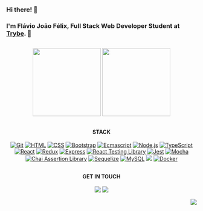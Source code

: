 ### Hi there! 👋
### I'm Flávio João Félix, Full Stack Web Developer Student at [Trybe](https://github.com/betrybe). 💚

##

<!--
**flaviojoaofelix/flaviojoaofelix** is a ✨ _special_ ✨ repository because its `README.md` (this file) appears on your GitHub profile.

Here are some ideas to get you started:

- 🔭 I’m currently working on ...
- 🌱 I’m currently learning ...
- 👯 I’m looking to collaborate on ...
- 🤔 I’m looking for help with ...
- 💬 Ask me about ...
- 📫 How to reach me: ...
- 😄 Pronouns: ...
- ⚡ Fun fact: ...
-->

<div align="center">
  <img height="180em" src="https://github-readme-stats-git-masterrstaa-rickstaa.vercel.app/api?username=flaviojoaofelix&show_icons=true&theme=dark&include_all_commits=true&count_private=true"/>
  <img height="180em" src="https://github-readme-stats-git-masterrstaa-rickstaa.vercel.app/api/top-langs/?username=flaviojoaofelix&layout=compact&langs_count=7&theme=dark"/>
</div>

##

<div align="center">
  <h4>STACK</h4>
  <p align="center">
    <a href="https://git-scm.com/" target="_blank" rel="noreferrer"><img src="https://img.shields.io/badge/-GIT-%23F05032?style=for-the-badge&logo=git&logoColor=white" alt="Git" /></a>
    <a href="https://developer.mozilla.org/en-US/docs/Glossary/HTML5" target="_blank" rel="noreferrer"><img src="https://img.shields.io/badge/-HTML-%23E34F26?style=for-the-badge&logo=html5&logoColor=white" alt="HTML" /></a>
    <a href="https://www.w3.org/TR/CSS/#css" target="_blank" rel="noreferrer"><img src="https://img.shields.io/badge/-CSS-%231572B6?style=for-the-badge&logo=css3&logoColor=white" alt="CSS" /></a>
    <a href="https://getbootstrap.com/" target="_blank" rel="noreferrer"><img src="https://img.shields.io/badge/-Bootstrap-%237952B3?style=for-the-badge&logo=bootstrap&logoColor=white" alt="Bootstrap" /></a>
    <a href="https://developer.mozilla.org/en-US/docs/Web/JavaScript" target="_blank" rel="noreferrer"><img src="https://img.shields.io/badge/-JavaScript-%23F7DF1E?style=for-the-badge&logo=javascript&logoColor=black" alt="Ecmascript" /></a>
    <a href="https://nodejs.org/" target="_blank" rel="noreferrer"><img src="https://img.shields.io/badge/-NodeJS-%23339933?style=for-the-badge&logo=node.js&logoColor=white" alt="Node.js" /></a>
    <a href="https://www.typescriptlang.org/" target="_blank" rel="noreferrer"><img src="https://img.shields.io/badge/-TypeScript-%233178C6?style=for-the-badge&logo=typescript&logoColor=white" alt="TypeScript" /></a>
    <a href="https://reactjs.org/" target="_blank" rel="noreferrer"><img src="https://img.shields.io/badge/-React-%2361DAFB?style=for-the-badge&logo=react&logoColor=black" alt="React" /></a>
    <a href="https://redux.js.org/" target="_blank" rel="noreferrer"><img src="https://img.shields.io/badge/-Redux-%23764ABC?style=for-the-badge&logo=redux&logoColor=white" alt="Redux" /></a>
    <a href="https://expressjs.com/" target="_blank" rel="noreferrer"><img src="https://img.shields.io/badge/-Express-%23000000?style=for-the-badge&logo=express&logoColor=white" alt="Express" /></a>
    <a href="https://testing-library.com/docs/react-testing-library/intro/" target="_blank" rel="noreferrer"><img src="https://img.shields.io/badge/-React Testing Library-%23E33332?style=for-the-badge&logo=testinglibrary&logoColor=white" alt="React Testing Library" /></a>
    <a href="https://jestjs.io/" target="_blank" rel="noreferrer"><img src="https://img.shields.io/badge/-Jest-%23C21325?style=for-the-badge&logo=jest&logoColor=white" alt="Jest" /></a>
    <a href="https://mochajs.org/" target="_blank" rel="noreferrer"><img src="https://img.shields.io/badge/-Mocha-%238D6748?style=for-the-badge&logo=mocha&logoColor=white" alt="Mocha" /></a>
    <a href="https://www.chaijs.com/" target="_blank" rel="noreferrer"><img src="https://img.shields.io/badge/-Chai-%23A30701?style=for-the-badge&logo=chai&logoColor=white" alt="Chai Assertion Library" /></a>
    <a href="https://sequelize.org/" target="_blank" rel="noreferrer"><img src="https://img.shields.io/badge/-Sequelize-%2352B0E7?style=for-the-badge&logo=sequelize&logoColor=white" alt="Sequelize" /></a>
    <a href="https://www.mysql.com/" target="_blank" rel="noreferrer"><img src="https://img.shields.io/badge/-MySQL-%234479A1?style=for-the-badge&logo=mysql&logoColor=white" alt="MySQL" /></a>
   <a href="https://www.php.net/" target="_blank" rel="noreferrer"><img src="https://img.shields.io/badge/-PHP-%23777BB4?style=for-the-badge&logo=php&logoColor=white" /></a>
    <a href="https://www.docker.com/" target="_blank" rel="noreferrer"><img src="https://img.shields.io/badge/-Docker-%232496ED?style=for-the-badge&logo=docker&logoColor=white" alt="Docker" /></a>
    <!--- <a href="https://code.visualstudio.com/" target="_blank" rel="noreferrer"><img src="https://img.shields.io/badge/-VSCode-%23007ACC?style=for-the-badge&logo=visualstudiocode&logoColor=white" alt="Visual Studio Code" /></a> --->
  </p>
</div>

##

<div align="center">
  <h4>GET IN TOUCH</h4>
  <p>
    <a href="https://www.linkedin.com/in/flaviojoaofelix/" target="_blank"><img src="https://img.shields.io/badge/-LinkedIn-%230077B5?style=for-the-badge&logo=linkedin&logoColor=white" target="_blank"></a>
    <a href="mailto:flaviojoaofelix.dev@gmail.com"><img src="https://img.shields.io/badge/-Email-%23EA4335?style=for-the-badge&logo=gmail&logoColor=white" /></a>
  </p>
</div>

<div align="right">
  <img src="https://visitor-badge.laobi.icu/badge?page_id=flaviojoaofelix" />
</div>

<!---
<p align="center">
  <a href="https://flaviojoaofelix.dev">
    <img src="https://skills.thijs.gg/icons?i=vscode,html,css,js,react,redux,nodejs,express,jest,php,wordpress,mysql,git,github,vite,docker&theme=light&perline=4" />
  </a>
</p>

<div align="center">
  <a href="https://git-scm.com/" target="_blank" rel="noreferrer"><img height="42em" src="https://raw.githubusercontent.com/devicons/devicon/master/icons/git/git-original-wordmark.svg" /></a>
  <a href="https://code.visualstudio.com/" target="_blank" rel="noreferrer"><img height="38em" src="https://raw.githubusercontent.com/devicons/devicon/master/icons/vscode/vscode-original-wordmark.svg" /></a>
  <a href="https://developer.mozilla.org/en-US/docs/Glossary/HTML5" target="_blank" rel="noreferrer"><img height="42em" src="https://raw.githubusercontent.com/devicons/devicon/master/icons/html5/html5-original-wordmark.svg" /></a>
  <a href="https://www.w3.org/TR/CSS/#css" target="_blank" rel="noreferrer"><img height="42em" src="https://raw.githubusercontent.com/devicons/devicon/master/icons/css3/css3-original-wordmark.svg" /></a>
  <a href="https://getbootstrap.com/" target="_blank" rel="noreferrer"><img height="38em" src="https://raw.githubusercontent.com/devicons/devicon/master/icons/bootstrap/bootstrap-original-wordmark.svg" /></a>
  <a href="https://developer.mozilla.org/en-US/docs/Web/JavaScript" target="_blank" rel="noreferrer"><img height="38em" src="https://raw.githubusercontent.com/devicons/devicon/master/icons/javascript/javascript-original.svg" /></a>
  <a href="https://reactjs.org/" target="_blank" rel="noreferrer"><img height="38em" src="https://raw.githubusercontent.com/devicons/devicon/master/icons/react/react-original-wordmark.svg" /></a>
  <a href="https://redux.js.org/" target="_blank" rel="noreferrer"><img height="38em" src="https://raw.githubusercontent.com/devicons/devicon/master/icons/redux/redux-original.svg" /></a>
  <a href="https://jestjs.io/" target="_blank" rel="noreferrer"><img height="38em" src="https://raw.githubusercontent.com/devicons/devicon/master/icons/jest/jest-plain.svg" /></a>
  <a href="https://testing-library.com/" target="_blank" rel="noreferrer"><img src="https://testing-library.com/img/octopus-64x64.png" width="38" height="38" alt="React Testing Library" /></a>
   <a href="https://eslint.org/" target="_blank" rel="noreferrer"><img height="42em" src="https://raw.githubusercontent.com/devicons/devicon/master/icons/eslint/eslint-original-wordmark.svg" /></a>
  <a href="https://www.php.net/" target="_blank" rel="noreferrer"><img height="42em" src="https://raw.githubusercontent.com/devicons/devicon/master/icons/php/php-original.svg" /></a>
  <a href="https://www.mysql.com/" target="_blank" rel="noreferrer"><img height="42em" src="https://raw.githubusercontent.com/devicons/devicon/master/icons/mysql/mysql-original-wordmark.svg" /></a>
  <a href="https://www.docker.com/" target="_blank" rel="noreferrer"><img height="42em" src="https://raw.githubusercontent.com/devicons/devicon/master/icons/docker/docker-original-wordmark.svg" /></a>
--->
